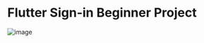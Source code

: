 # Flutter Sign-in Beginner Project

![image](https://github.com/companyakis/flutter-signin-beginner/assets/77589867/b76a0d51-ed19-43af-b7aa-746990c56dc7)


